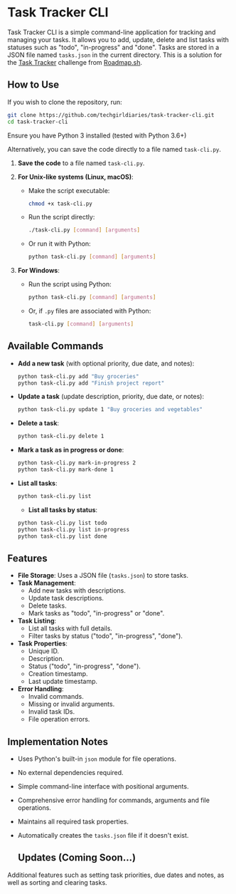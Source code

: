 # Task Tracker CLI

Task Tracker CLI is a simple command-line application for tracking and managing your tasks. It allows you to add, update, delete and list tasks with statuses such as "todo", "in-progress" and "done". Tasks are stored in a JSON file named `tasks.json` in the current directory. This is a solution for the [Task Tracker](https://github.com/techgirldiaries/task-tracker-cli) challenge from [Roadmap.sh](https://roadmap.sh/projects/task-tracker).

## How to Use

If you wish to clone the repository, run:

```bash
git clone https://github.com/techgirldiaries/task-tracker-cli.git
cd task-tracker-cli
```
Ensure you have Python 3 installed (tested with Python 3.6+)

Alternatively, you can save the code directly to a file named `task-cli.py`.

1. **Save the code** to a file named `task-cli.py`.

2. **For Unix-like systems (Linux, macOS)**:
   - Make the script executable:

     ```bash
     chmod +x task-cli.py
     ```

   - Run the script directly:

     ```bash
     ./task-cli.py [command] [arguments]
     ```

   - Or run it with Python:

     ```bash
     python task-cli.py [command] [arguments]
     ```

3. **For Windows**:
   - Run the script using Python:

     ```bash
     python task-cli.py [command] [arguments]
     ```

   - Or, if `.py` files are associated with Python:

     ```bash
     task-cli.py [command] [arguments]
     ```

## Available Commands

- **Add a new task** (with optional priority, due date, and notes):

  ```bash
  python task-cli.py add "Buy groceries"
  python task-cli.py add "Finish project report"
  ```

- **Update a task** (update description, priority, due date, or notes):

  ```bash
  python task-cli.py update 1 "Buy groceries and vegetables"
  ```

- **Delete a task**:

  ```bash
  python task-cli.py delete 1
  ```

- **Mark a task as in progress or done**:

  ```bash
  python task-cli.py mark-in-progress 2
  python task-cli.py mark-done 1
  ```

- **List all tasks**:

  ```bash
  python task-cli.py list
  ```

  - **List all tasks by status**:

  ```bash
  python task-cli.py list todo 
  python task-cli.py list in-progress 
  python task-cli.py list done
  ```

## Features

- **File Storage**: Uses a JSON file (`tasks.json`) to store tasks.
- **Task Management**:
  - Add new tasks with descriptions.
  - Update task descriptions.
  - Delete tasks.
  - Mark tasks as "todo", "in-progress" or "done".
- **Task Listing**:
  - List all tasks with full details.
  - Filter tasks by status ("todo", "in-progress", "done").
- **Task Properties**:
  - Unique ID.
  - Description.
  - Status ("todo", "in-progress", "done").
  - Creation timestamp.
  - Last update timestamp.
- **Error Handling**:
  - Invalid commands.
  - Missing or invalid arguments.
  - Invalid task IDs.
  - File operation errors.

## Implementation Notes

- Uses Python's built-in `json` module for file operations.
- No external dependencies required.
- Simple command-line interface with positional arguments.
- Comprehensive error handling for commands, arguments and file operations.
- Maintains all required task properties.
- Automatically creates the `tasks.json` file if it doesn't exist.

  ## Updates (Coming Soon...)
Additional features such as setting task priorities, due dates and notes, as well as sorting and clearing tasks. 
